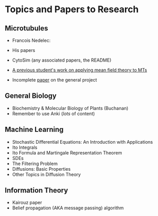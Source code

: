 # Topics and Papers to Research

## Microtubules

* Francois Nedelec:
 * His papers
 * CytoSim (any associated papers, the README)

* [A previous student's work on applying mean field theory to MTs](/Users/karan/Microtubules/Papers/MeanField_MTs.pdf)
* Incomplete [paper](/Users/karan/Microtubules/Papers/MicrotubulesArrangementRH.pdf) on the general project

## General Biology

* Biochemistry & Molecular Biology of Plants (Buchanan)
 * Remember to use Anki (*lots* of content)

## Machine Learning

* Stochastic Differential Equations: An Introduction with Applications
 * Ito Integrals
 * Ito Formula and Martingale Representation Theorem
 * SDEs
 * The Filtering Problem
 * Diffusions: Basic Properties
 * Other Topics in Diffusion Theory 

## Information Theory

* Kairouz paper
* Belief propagation (AKA message passing) algorithm